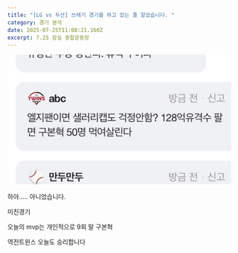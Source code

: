 ```yaml
---
title: "[LG vs 두산] 쓰레기 경기를 하고 있는 줄 알았습니다. "
category: 경기 분석
date: 2025-07-25T11:08:21.160Z
excerpt: 7.25 잠실 종합운동장
---
```

![](/images/uploads/img_5711.jpeg)

하아…..
아니었습니다. 

미친경기

오늘의 mvp는 개인적으로 9회 말 구본혁

역전트윈스 오늘도 승리합니다